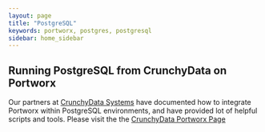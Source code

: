 ```yaml
---
layout: page
title: "PostgreSQL"
keywords: portworx, postgres, postgresql
sidebar: home_sidebar
---
```


## Running PostgreSQL from CrunchyData on Portworx 

Our partners at [CrunchyData Systems](http://crunchydata.com/) have documented how to integrate Portworx within PostgreSQL environments, and have provided lot of helpful scripts and tools.
Please visit the the [CrunchyData Portworx Page](https://github.com/CrunchyData/crunchy-containers/tree/master/examples/portworx)
